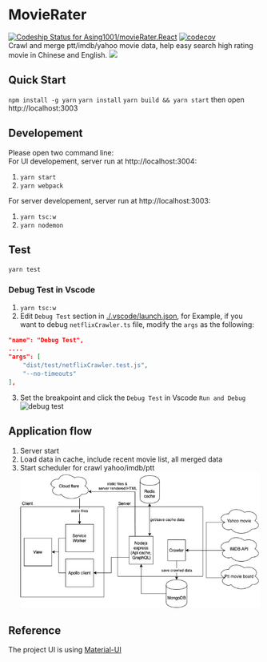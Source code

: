 # MovieRater

[ ![Codeship Status for Asing1001/movieRater.React](https://app.codeship.com/projects/7cdda2d0-8179-0134-0e32-4ac14629b467/status?branch=master)](https://app.codeship.com/projects/182204)
[![codecov](https://codecov.io/gh/Asing1001/movieRater.React/branch/master/graph/badge.svg)](https://codecov.io/gh/Asing1001/movieRater.React)  
Crawl and merge ptt/imdb/yahoo movie data, help easy search high rating movie in Chinese and English.
![](https://asing1001.github.io/portfolio/index/movierater.jpg)

## Quick Start

`npm install -g yarn`
`yarn install`
`yarn build && yarn start` then open http://localhost:3003

## Developement

Please open two command line:  
For UI developement, server run at http://localhost:3004:

1. `yarn start`
2. `yarn webpack`

For server developement, server run at http://localhost:3003:

1. `yarn tsc:w`
2. `yarn nodemon`

## Test
`yarn test`

### Debug Test in Vscode

1. `yarn tsc:w`
2. Edit `Debug Test` section in [./.vscode/launch.json](./.vscode/launch.json), 
   for Example, if you want to debug `netflixCrawler.ts` file, modify the `args` as the following:

```json
"name": "Debug Test",
....
"args": [
    "dist/test/netflixCrawler.test.js",
    "--no-timeouts"
],
```

3. Set the breakpoint and click the `Debug Test` in Vscode `Run and Debug`
![debug test](https://user-images.githubusercontent.com/6785698/119269492-81f69000-bc2a-11eb-9660-6fd62a8e7b35.png)

## Application flow

1. Server start
2. Load data in cache, include recent movie list, all merged data
3. Start scheduler for crawl yahoo/imdb/ptt
![system diagram](https://github.com/Asing1001/system-diagrams/blob/master/mvrater.jpg?raw=true)

## Reference

The project UI is using [Material-UI](https://github.com/callemall/material-ui)

